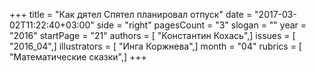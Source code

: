 +++
title = "Как дятел Спятел планировал отпуск"
date = "2017-03-02T11:22:40+03:00"
side = "right"
pagesCount = "3"
slogan = ""
year = "2016"
startPage = "21"
authors = [ "Константин Кохась",]
issues = [ "2016_04",]
illustrators = [ "Инга Коржнева",]
month = "04"
rubrics = [ "Математические сказки",]
+++
